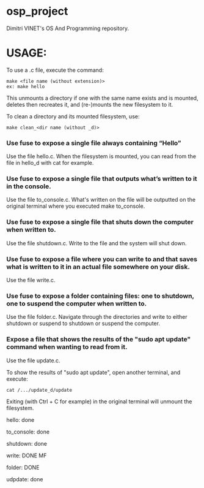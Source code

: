 # osp_project

Dimitri VINET's OS And Programming repository.


# USAGE:

To use a .c file, execute the command:

    make <file name (without extension)>
    ex: make hello

This unmounts a directory if one with the same name exists and is mounted, deletes then recreates it, and (re-)mounts the new filesystem to it.

To clean a directory and its mounted filesystem, use:

    make clean_<dir name (without _d)>

### Use fuse to expose a single file always containing “Hello”

Use the file hello.c. When the filesystem is mounted, you can read from the file in hello_d with cat for example.

### ​ Use fuse to expose a single file that outputs what’s written to it in the console.

Use the file to_console.c. What's written on the file will be outputted on the original terminal where you executed make to_console.

### Use fuse to expose a single file that shuts down the computer when written to.

Use the file shutdown.c. Write to the file and the system will shut down.

### Use fuse to expose a file where you can write to and that saves what is written to it in an actual file somewhere on your disk.

Use the file write.c.

### Use fuse to expose a folder containing files: one to shutdown, one to suspend the computer when written to.

Use the file folder.c. Navigate through the directories and write to either shutdown or suspend to shutdown or suspend the computer.
    
### Expose a file that shows the results of the "sudo apt update" command when wanting to read from it.

Use the file update.c.
    
To show the results of "sudo apt update", open another terminal, and execute:

    cat /.../update_d/update

Exiting (with Ctrl + C for example) in the original terminal will unmount the filesystem.
    

    
hello: done

to_console: done

shutdown: done

write: DONE MF

folder: DONE

udpdate: done

